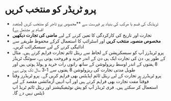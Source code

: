 # **پرو ٹریڈر کو منتخب کریں**
- ٹریڈنگ کی قسم یا مرکب کی بنیاد پر فہرست سے **مخصوص پرو تاجر کو منتخب کریں (متعدد اقسام پر مشتمل ہے)
- تجارت اور تاریخ کی کارکردگی کا تعین کرنے کے لیے **ماضی کی تجارت دیکھیں**
- **مخصوص منصوبہ منتخب کریں** اور اسٹرائپ کا استعمال کرکے محفوظ طریقے سے ادائیگی کرنے کے لیے سبسکرائب کریں۔
- پرو ٹریڈرز آپ کو سبسکرپشن کے لحاظ سے ریئل ٹائم تجارت فراہم کرتے ہیں۔ مثال کے طور پر، دن کی تجارت ایک ہی دن کے اندر خرید و فروخت ہوتی ہے، سوئنگ ٹریڈز 8 ہفتوں کے اندر اوسط ریزولوشن کے ساتھ راتوں رات خرید و ہولڈ ہوتی ہیں اور طویل مدتی تجارت کی ریزولوشن 8 ہفتوں سے 1-3 سال تک ہوتی ہے۔
- پرو ٹریڈرز ہر تجارت کے لیے ریئل ٹائم اپڈیٹس بھی فراہم کریں گے۔ پرو ٹریڈرز وقتاً فوقتاً مفت تجارت بھی فراہم کرتے ہیں اور آپ انہیں آزمائشی مقصد کے لیے استعمال کر سکتے ہیں۔ فری ٹریڈز آپ کو پش نوٹیفیکیشنز اور ریئل ٹائم ٹریڈ اپ ڈیٹس نہیں دے گا۔

